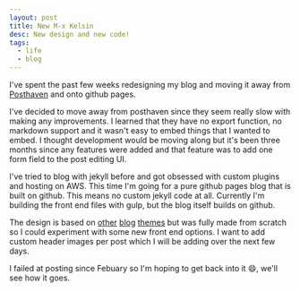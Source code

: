```yaml
---
layout: post
title: New M-x Kelsin
desc: New design and new code!
tags:
  - life
  - blog
---
```


I've spent the past few weeks redesigning my blog and moving it away from
[Posthaven](https://posthaven.com/) and onto github pages.

I've decided to move away from posthaven since they seem really slow with making
any improvements. I learned that they have no export function, no markdown
support and it wasn't easy to embed things that I wanted to embed. I thought
development would be moving along but it's been three months since any features
were added and that feature was to add one form field to the post editing UI.

I've tried to blog with jekyll before and got obsessed with custom plugins and
hosting on AWS. This time I'm going for a pure github pages blog that is built
on github. This means no custom jekyll code at all. Currently I'm building the
front end files with gulp, but the blog itself builds on github.

The design is based on [other](https://github.com/mmistakes/hpstr-jekyll-theme)
[blog](http://camporez.com/blog/thinny-2/)
[themes](https://github.com/Thomascullen92/Ellie) but was fully made from
scratch so I could experiment with some new front end options. I want to add
custom header images per post which I will be adding over the next few days.

I failed at posting since Febuary so I'm hoping to get back into it :smile:,
we'll see how it goes.
